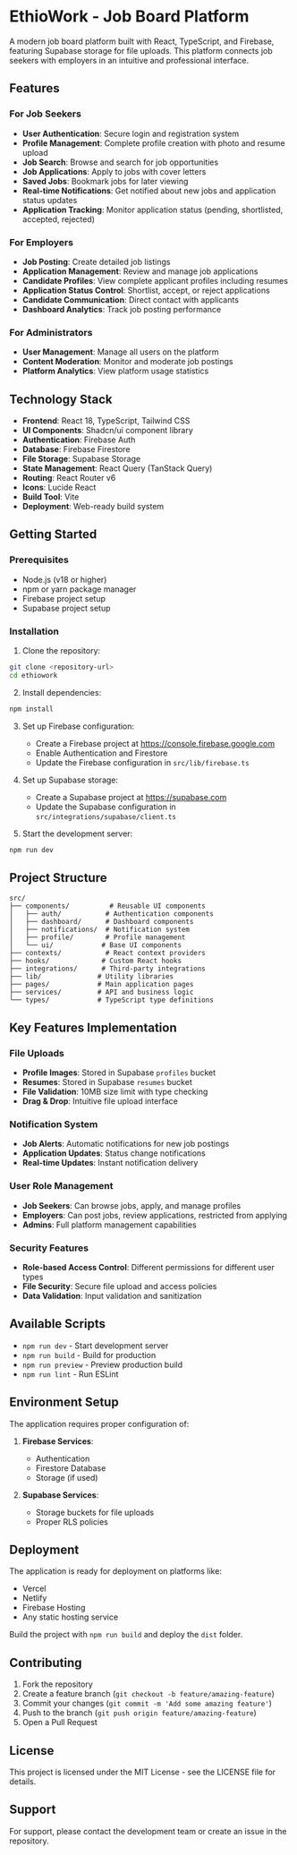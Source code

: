 
# EthioWork - Job Board Platform

A modern job board platform built with React, TypeScript, and Firebase, featuring Supabase storage for file uploads. This platform connects job seekers with employers in an intuitive and professional interface.

## Features

### For Job Seekers
- **User Authentication**: Secure login and registration system
- **Profile Management**: Complete profile creation with photo and resume upload
- **Job Search**: Browse and search for job opportunities
- **Job Applications**: Apply to jobs with cover letters
- **Saved Jobs**: Bookmark jobs for later viewing
- **Real-time Notifications**: Get notified about new jobs and application status updates
- **Application Tracking**: Monitor application status (pending, shortlisted, accepted, rejected)

### For Employers
- **Job Posting**: Create detailed job listings
- **Application Management**: Review and manage job applications
- **Candidate Profiles**: View complete applicant profiles including resumes
- **Application Status Control**: Shortlist, accept, or reject applications
- **Candidate Communication**: Direct contact with applicants
- **Dashboard Analytics**: Track job posting performance

### For Administrators
- **User Management**: Manage all users on the platform
- **Content Moderation**: Monitor and moderate job postings
- **Platform Analytics**: View platform usage statistics

## Technology Stack

- **Frontend**: React 18, TypeScript, Tailwind CSS
- **UI Components**: Shadcn/ui component library
- **Authentication**: Firebase Auth
- **Database**: Firebase Firestore
- **File Storage**: Supabase Storage
- **State Management**: React Query (TanStack Query)
- **Routing**: React Router v6
- **Icons**: Lucide React
- **Build Tool**: Vite
- **Deployment**: Web-ready build system

## Getting Started

### Prerequisites
- Node.js (v18 or higher)
- npm or yarn package manager
- Firebase project setup
- Supabase project setup

### Installation

1. Clone the repository:
```bash
git clone <repository-url>
cd ethiowork
```

2. Install dependencies:
```bash
npm install
```

3. Set up Firebase configuration:
   - Create a Firebase project at https://console.firebase.google.com
   - Enable Authentication and Firestore
   - Update the Firebase configuration in `src/lib/firebase.ts`

4. Set up Supabase storage:
   - Create a Supabase project at https://supabase.com
   - Update the Supabase configuration in `src/integrations/supabase/client.ts`

5. Start the development server:
```bash
npm run dev
```

## Project Structure

```
src/
├── components/          # Reusable UI components
│   ├── auth/           # Authentication components
│   ├── dashboard/      # Dashboard components
│   ├── notifications/  # Notification system
│   ├── profile/        # Profile management
│   └── ui/            # Base UI components
├── contexts/           # React context providers
├── hooks/             # Custom React hooks
├── integrations/      # Third-party integrations
├── lib/              # Utility libraries
├── pages/            # Main application pages
├── services/         # API and business logic
└── types/            # TypeScript type definitions
```

## Key Features Implementation

### File Uploads
- **Profile Images**: Stored in Supabase `profiles` bucket
- **Resumes**: Stored in Supabase `resumes` bucket
- **File Validation**: 10MB size limit with type checking
- **Drag & Drop**: Intuitive file upload interface

### Notification System
- **Job Alerts**: Automatic notifications for new job postings
- **Application Updates**: Status change notifications
- **Real-time Updates**: Instant notification delivery

### User Role Management
- **Job Seekers**: Can browse jobs, apply, and manage profiles
- **Employers**: Can post jobs, review applications, restricted from applying
- **Admins**: Full platform management capabilities

### Security Features
- **Role-based Access Control**: Different permissions for different user types
- **File Security**: Secure file upload and access policies
- **Data Validation**: Input validation and sanitization

## Available Scripts

- `npm run dev` - Start development server
- `npm run build` - Build for production
- `npm run preview` - Preview production build
- `npm run lint` - Run ESLint

## Environment Setup

The application requires proper configuration of:

1. **Firebase Services**:
   - Authentication
   - Firestore Database
   - Storage (if used)

2. **Supabase Services**:
   - Storage buckets for file uploads
   - Proper RLS policies

## Deployment

The application is ready for deployment on platforms like:
- Vercel
- Netlify
- Firebase Hosting
- Any static hosting service

Build the project with `npm run build` and deploy the `dist` folder.

## Contributing

1. Fork the repository
2. Create a feature branch (`git checkout -b feature/amazing-feature`)
3. Commit your changes (`git commit -m 'Add some amazing feature'`)
4. Push to the branch (`git push origin feature/amazing-feature`)
5. Open a Pull Request

## License

This project is licensed under the MIT License - see the LICENSE file for details.

## Support

For support, please contact the development team or create an issue in the repository.
